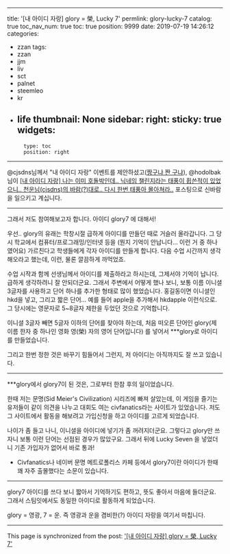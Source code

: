 
---
title: '[내 아이디 자랑] glory = 榮, Lucky 7'
permlink: glory-lucky-7
catalog: true
toc_nav_num: true
toc: true
position: 9999
date: 2019-07-19 14:26:12
categories:
- zzan
tags:
- zzan
- jjm
- liv
- sct
- palnet
- steemleo
- kr
- life
thumbnail: None
sidebar:
    right:
        sticky: true
widgets:
    -
        type: toc
        position: right
---


@cjsdns님께서 "내 아이디 자랑" 이벤트를 제안하셨고([짱구냐 짠 구냐](https://www.steemzzang.com/zzan/@cjsdns/3denjn)), @hodolbak님이 [[내 아이디 자랑] 나는 이미 호돌박인데.. 닉네임 챌린지라는 태풍이 휩쓴적이 있었으니.. 천운님(cjsdns)의 바람(?)대로.. 다시 한번 태풍아 몰아쳐라..](https://www.steemzzang.com/zzan/@hodolbak/cjsdns) 포스팅으로 신바람을 일으키고 계십니다. 

---

그래서 저도 참여해보고자 합니다. 아이디 glory7 에 대해서!

우선.. glory의 유래는 학창시절 급하게 아이디를 만들던 때로 거슬러 올라갑니다. 그 당시 학교에서 컴퓨터/프로그래밍/인터넷 등을 (뭔지 기억이 안납니다... 이런 거 중 하나였어요) 가르친다고 학생들에게 각자 아이디를 만들게 합니다. 다음 수업 시간까지 생각해오라고 했는데, 이런, 물론 깔끔하게 까먹었죠.

수업 시작과 함께 선생님께서 아이디를 제출하라고 하시는데, 그제서야 기억이 납니다. 급하게 생각하려니 잘 안되더군요. 그래서 주변에서 어떻게 했나 보니, 보통 이름 이니셜 3글자를 사용하고 단어 하나를 추가한 형태로 많이 했었습니다. 홍길동이면 이니셜인 hkd을 넣고, 그리고 짧은 단어... 예를 들어 apple을 추가해서 hkdapple 이런식으로. 그 당시에는 영문자로 5~8글자 제한을 두었던 것으로 기억합니다.

이니셜 3글자 빼면 5글자 이하의 단어를 찾아야 하는데, 처음 떠오른 단어인 glory(제 이름 한자 중 하나인 영화 영(榮) 자의 영어 단어입니다) 를 넣어서 ***glory로 아이디를 만들었습니다. 

그리고 한번 정한 것은 바꾸기 힘들어서 그런지, 저 아이디는 아직까지도 잘 쓰고 있습니다. 

---

***glory에서 glory7이 된 것은, 그로부터 한참 후의 일이었습니다.

한때 저는 문명(Sid Meier's Civilization) 시리즈에 빠져 살았는데, 이 게임을 즐기는 유저들이 같이 의견을 나누고 대회도 여는 civfanatics라는 사이트가 있었습니다. 저도 그 사이트에서 활동을 해보려고 가입신청을 하고 아이디를 고르게 되었습니다.

나이가 좀 들고 나니, 이니셜을 아이디에 넣기가 좀 꺼려지더군요. 그렇다고 glory만 쓰자니 보통 이런 단어는 선점된 경우가 많았구요. 그래서 뒤에 Lucky Seven 을 넣었더니 기존 가입자가 없어서 바로 통과!

* Civfanatics나 네이버 문명 메트로폴리스 카페 등에서 glory7이란 아이디가 한때 꽤 자주 출몰했다는 소문이 있습니다.

---

glory7 아이디를 쓰다 보니 짧아서 기억하기도 편하고, 뜻도 좋아서 마음에 들더군요. 그래서 스팀잇에서도 동일한 아이디로 활동하게 되었습니다.

glory = 영광, 7 = 운. 즉 영광과 운을 겸비한(?) 아이디 자랑을 여기서 마칩니다.

- - -

This page is synchronized from the post: ['[내 아이디 자랑] glory = 榮, Lucky 7'](https://steemit.com/@glory7/glory-lucky-7)

